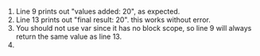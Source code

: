 1. Line 9 prints out "values added: 20", as expected.
2. Line 13 prints out "final result: 20". this works without error.
3. You should not use var since it has no block scope, so line 9 will always return the same value as line 13.
4. 
